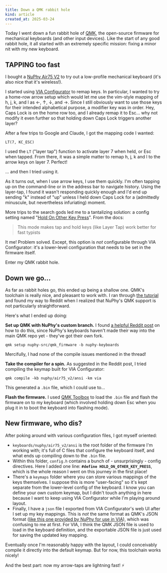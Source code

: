 ```yaml
---
title: Down a QMK rabbit hole
kind: article
created_at: 2025-03-24
---
```


Today I went down a fun rabbit hole of [QMK](https://qmk.fm/), the open-source firmware for mechanical keyboards (and other input devices). Like the start of any good rabbit hole, it all started with an extremely specific mission: fixing a minor nit with my new keyboard.

## TAPPING too fast
I bought a [NuPhy Air75 V2](https://nuphy.com/collections/keyboards/products/air75-v2) to try out a low-profile mechanical keyboard (it's also nice that it's wireless!).

I started using [VIA Configurator](https://caniusevia.com/) to remap keys. In particular, I wanted to try a home-row arrow setup which would let me use the vim-style mapping of h, j, k, and l as &larr;, &uarr;, &darr;, and &rarr;. Since I still obviously want to use those keys for their intended alphabetical purpose, a modifier key was in order. Hey, Caps Lock is on the home row too, and I already remap it to Esc... why not modify it even further so that holding down Caps Lock triggers another layer?

After a few trips to Google and Claude, I got the mapping code I wanted:

```
LT(7, KC_ESC)
```

I used the `LT` ("layer tap") function to activate layer 7 when held, or Esc when tapped. From there, it was a simple matter to remap h, j, k and l to the arrow keys on layer 7. Perfect!

... and then I tried using it.

As it turns out, when I use arrow keys, I use them quickly. I'm often tapping up on the command-line or in the address bar to navigate history. Using the layer-tap, I found it wasn't responding quickly enough and I'd end up sending "k" instead of "up" unless I held down Caps Lock for a (admittedly minuscule, but nevertheless infuriating) moment.

More trips to the search gods led me to a tantalizing solution: a config setting named "[Hold On Other Key Press](https://docs.qmk.fm/tap_hold#hold-on-other-key-press)". From the docs:

> This mode makes tap and hold keys (like Layer Tap) work better for fast typists

It me! Problem solved. Except, this option is _not_ configurable through VIA Configurator: it's a lower-level configuration that needs to be set in the firmware itself.

Enter my QMK rabbit hole.

## Down we go...

As far as rabbit holes go, this ended up being a shallow one. QMK's toolchain is really nice, and pleasant to work with. I ran through [the tutorial](https://docs.qmk.fm/newbs_getting_started) and found my way to Reddit when I realized that NuPhy's QMK support is not particularly straightforward.

Here's what I ended up doing:

**Set up QMK with NuPhy's custom branch.** I found [a helpful Reddit post](https://www.reddit.com/r/NuPhy/comments/1dsve0c/compiling_qmk_for_nuphy_keyboards_spoiler_alert/) on how to do this, since NuPhy's keyboards haven't made their way into the main QMK repo yet - they've got their own fork.

```
qmk setup nuphy-src/qmk_firmware -b nuphy-keyboards
```

Mercifully, I had none of the compile issues mentioned in the thread!

**Take the compiler for a spin.** As suggested in the Reddit post, I tried compiling the keymap built for VIA Configurator:

```
qmk compile -kb nuphy/air75_v2/ansi -km via
```

This generated a `.bin` file, which I could use to...

**Flash the firmware.** I used [QMK Toolbox](https://qmk.fm/toolbox) to load the `.bin` file and flash the firmware on to my keyboard (which involved holding down Esc when you plug it in to boot the keyboard into flashing mode).

## New firmware, who dis?

After poking around with various configuration files, I got myself oriented:

- `keyboards/nuphy/air75_v2/ansi` is the root folder of the firmware I'm working with; it's full of C files that configure the keyboard itself, and what ends up compiling down to the `.bin` file.
- Within this folder, `config.h` contains a bunch of - unsurprisingly - config directives. Here I added one line: **`#define HOLD_ON_OTHER_KEY_PRESS`**, which is the whole reason I went on this journey in the first place!
- There's a `keymaps` folder where you can store various mappings of the keys themselves. I suppose this is more "user-facing" so it's kept separate from the lower-level config of the keyboard. I know you can define your own custom keymap, but I didn't touch anything in here because I want to keep using VIA Configurator while I'm playing around layout.
- Finally, I have a `json` file I exported from VIA Configurator's web UI after I set up my key mappings. This is _not_ the same format as QMK's JSON format ([like this one provided by NuPhy for use in VIA](https://github.com/nuphy-src/qmk_firmware/blob/nuphy-keyboards/keyboards/nuphy/air75_v2/ansi/keymaps/via/NuPhy%20Air75%20V2%20via3.json)), which was confusing to me at first. For VIA, I think the QMK JSON file is used to load in the keyboard definition, and the exportable JSON file is just used for saving the updated key mapping.

Eventually once I'm reasonably happy with the layout, I could conceivably compile it directly into the default keymap. But for now, this toolchain works nicely!

And the best part: now my arrow-taps are lightning fast! ⚡️

